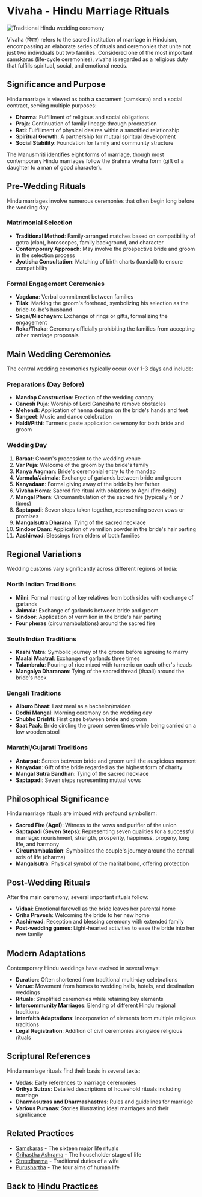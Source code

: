 # Vivaha - Hindu Marriage Rituals

![Traditional Hindu wedding ceremony](vivaha_ceremony.jpg)

Vivaha (विवाह) refers to the sacred institution of marriage in Hinduism, encompassing an elaborate series of rituals and ceremonies that unite not just two individuals but two families. Considered one of the most important samskaras (life-cycle ceremonies), vivaha is regarded as a religious duty that fulfills spiritual, social, and emotional needs.

## Significance and Purpose

Hindu marriage is viewed as both a sacrament (samskara) and a social contract, serving multiple purposes:

- **Dharma**: Fulfillment of religious and social obligations
- **Praja**: Continuation of family lineage through procreation
- **Rati**: Fulfillment of physical desires within a sanctified relationship
- **Spiritual Growth**: A partnership for mutual spiritual development
- **Social Stability**: Foundation for family and community structure

The Manusmriti identifies eight forms of marriage, though most contemporary Hindu marriages follow the Brahma vivaha form (gift of a daughter to a man of good character).

## Pre-Wedding Rituals

Hindu marriages involve numerous ceremonies that often begin long before the wedding day:

### Matrimonial Selection

- **Traditional Method**: Family-arranged matches based on compatibility of gotra (clan), horoscopes, family background, and character
- **Contemporary Approach**: May involve the prospective bride and groom in the selection process
- **Jyotisha Consultation**: Matching of birth charts (kundali) to ensure compatibility

### Formal Engagement Ceremonies

- **Vagdana**: Verbal commitment between families
- **Tilak**: Marking the groom's forehead, symbolizing his selection as the bride-to-be's husband
- **Sagai/Nischayam**: Exchange of rings or gifts, formalizing the engagement
- **Roka/Thaka**: Ceremony officially prohibiting the families from accepting other marriage proposals

## Main Wedding Ceremonies

The central wedding ceremonies typically occur over 1-3 days and include:

### Preparations (Day Before)

- **Mandap Construction**: Erection of the wedding canopy
- **Ganesh Puja**: Worship of Lord Ganesha to remove obstacles
- **Mehendi**: Application of henna designs on the bride's hands and feet
- **Sangeet**: Music and dance celebration
- **Haldi/Pithi**: Turmeric paste application ceremony for both bride and groom

### Wedding Day

1. **Baraat**: Groom's procession to the wedding venue
2. **Var Puja**: Welcome of the groom by the bride's family
3. **Kanya Aagman**: Bride's ceremonial entry to the mandap
4. **Varmala/Jaimala**: Exchange of garlands between bride and groom
5. **Kanyadaan**: Formal giving away of the bride by her father
6. **Vivaha Homa**: Sacred fire ritual with oblations to Agni (fire deity)
7. **Mangal Phera**: Circumambulation of the sacred fire (typically 4 or 7 times)
8. **Saptapadi**: Seven steps taken together, representing seven vows or promises
9. **Mangalsutra Dharana**: Tying of the sacred necklace
10. **Sindoor Daan**: Application of vermilion powder in the bride's hair parting
11. **Aashirwad**: Blessings from elders of both families

## Regional Variations

Wedding customs vary significantly across different regions of India:

### North Indian Traditions

- **Milni**: Formal meeting of key relatives from both sides with exchange of garlands
- **Jaimala**: Exchange of garlands between bride and groom
- **Sindoor**: Application of vermilion in the bride's hair parting
- **Four pheras** (circumambulations) around the sacred fire

### South Indian Traditions

- **Kashi Yatra**: Symbolic journey of the groom before agreeing to marry
- **Maalai Maatral**: Exchange of garlands three times
- **Talambralu**: Pouring of rice mixed with turmeric on each other's heads
- **Mangalya Dharanam**: Tying of the sacred thread (thaali) around the bride's neck

### Bengali Traditions

- **Aiburo Bhaat**: Last meal as a bachelor/maiden
- **Dodhi Mangal**: Morning ceremony on the wedding day
- **Shubho Drishti**: First gaze between bride and groom
- **Saat Paak**: Bride circling the groom seven times while being carried on a low wooden stool

### Marathi/Gujarati Traditions

- **Antarpat**: Screen between bride and groom until the auspicious moment
- **Kanyadan**: Gift of the bride regarded as the highest form of charity
- **Mangal Sutra Bandhan**: Tying of the sacred necklace
- **Saptapadi**: Seven steps representing mutual vows

## Philosophical Significance

Hindu marriage rituals are imbued with profound symbolism:

- **Sacred Fire (Agni)**: Witness to the vows and purifier of the union
- **Saptapadi (Seven Steps)**: Representing seven qualities for a successful marriage: nourishment, strength, prosperity, happiness, progeny, long life, and harmony
- **Circumambulation**: Symbolizes the couple's journey around the central axis of life (dharma)
- **Mangalsutra**: Physical symbol of the marital bond, offering protection

## Post-Wedding Rituals

After the main ceremony, several important rituals follow:

- **Vidaai**: Emotional farewell as the bride leaves her parental home
- **Griha Pravesh**: Welcoming the bride to her new home
- **Aashirwad**: Reception and blessing ceremony with extended family
- **Post-wedding games**: Light-hearted activities to ease the bride into her new family

## Modern Adaptations

Contemporary Hindu weddings have evolved in several ways:

- **Duration**: Often shortened from traditional multi-day celebrations
- **Venue**: Movement from homes to wedding halls, hotels, and destination weddings
- **Rituals**: Simplified ceremonies while retaining key elements
- **Intercommunity Marriages**: Blending of different Hindu regional traditions
- **Interfaith Adaptations**: Incorporation of elements from multiple religious traditions
- **Legal Registration**: Addition of civil ceremonies alongside religious rituals

## Scriptural References

Hindu marriage rituals find their basis in several texts:

- **Vedas**: Early references to marriage ceremonies
- **Grihya Sutras**: Detailed descriptions of household rituals including marriage
- **Dharmasutras and Dharmashastras**: Rules and guidelines for marriage
- **Various Puranas**: Stories illustrating ideal marriages and their significance

## Related Practices

- [Samskaras](./samskaras.md) - The sixteen major life rituals
- [Grihastha Ashrama](../beliefs/ashramas.md) - The householder stage of life
- [Streedharma](../beliefs/streedharma.md) - Traditional duties of a wife
- [Purushartha](../beliefs/purushartha.md) - The four aims of human life

## Back to [Hindu Practices](./README.md)
